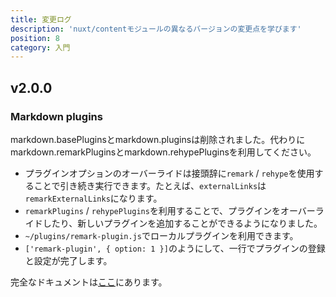 ```yaml
---
title: 変更ログ
description: 'nuxt/contentモジュールの異なるバージョンの変更点を学びます'
position: 8
category: 入門
---
```


## v2.0.0

### Markdown plugins

<base-alert>
  markdown.basePluginsとmarkdown.pluginsは削除されました。代わりにmarkdown.remarkPluginsとmarkdown.rehypePluginsを利用してください。
</base-alert>

- プラグインオプションのオーバーライドは接頭辞に`remark` / `rehype`を使用することで引き続き実行できます。たとえば、`externalLinks`は`remarkExternalLinks`になります。
- `remarkPlugins` / `rehypePlugins`を利用することで、プラグインをオーバーライドしたり、新しいプラグインを追加することができるようになりました。
- `~/plugins/remark-plugin.js`でローカルプラグインを利用できます。
- `['remark-plugin', { option: 1 }]`のようにして、一行でプラグインの登録と設定が完了します。

完全なドキュメントは[ここ](/ja/configuration#markdown)にあります。
